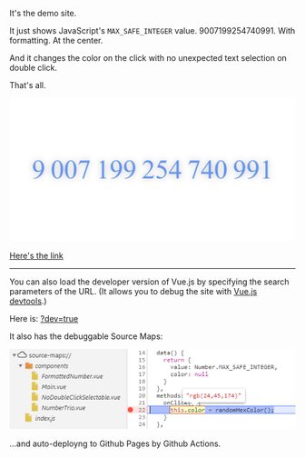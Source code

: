 It's the demo site. 

It just shows JavaScript's `MAX_SAFE_INTEGER` value. 
9007199254740991.
With formatting. At the center.

And it changes the color on the click with no unexpected text selection on double click.

That's all.


![9 007 199 254 740 991](imgs/site.png "00 1F FF FF FF FF FF FF")

[Here's the link](https://alttiri.github.io/formatted-number-vue3/)

---

You can also load the developer version of Vue.js by specifying the search parameters of the URL.
(It allows you to debug the site with [Vue.js devtools](https://chrome.google.com/webstore/detail/vuejs-devtools/nhdogjmejiglipccpnnnanhbledajbpd).)

Here is: [?dev=true](https://alttiri.github.io/formatted-number-vue3/?dev=true)

It also has the debuggable Source Maps:

![debuggable](imgs/debuggable.png "The break point is red")

...and auto-deployng to Github Pages by Github Actions.
